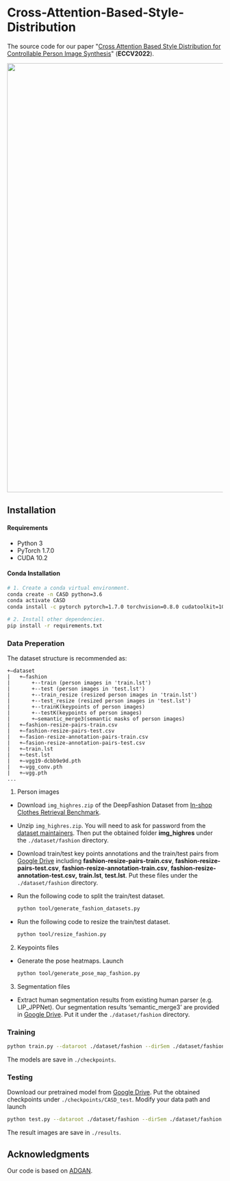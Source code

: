 
# Cross-Attention-Based-Style-Distribution

The source code for our paper "[Cross Attention Based Style Distribution for Controllable Person Image Synthesis](https://arxiv.org/abs/)" (**ECCV2022**).

<p align='center'>  
  <img src='https://github.com/xyzhouo/CASD/blob/main/head_img3_00.png' width='1000'/>
</p>


## Installation

#### Requirements

- Python 3
- PyTorch 1.7.0
- CUDA 10.2

#### Conda Installation

``` bash
# 1. Create a conda virtual environment.
conda create -n CASD python=3.6
conda activate CASD
conda install -c pytorch pytorch=1.7.0 torchvision=0.8.0 cudatoolkit=10.2

# 2. Install other dependencies.
pip install -r requirements.txt
```


### Data Preperation

The dataset structure is recommended as:
```
+—dataset
|   +—fashion
|       +--train (person images in 'train.lst')
|       +--test (person images in 'test.lst')
|       +--train_resize (resized person images in 'train.lst')
|       +--test_resize (resized person images in 'test.lst')
|       +--trainK(keypoints of person images)
|       +--testK(keypoints of person images)
|       +—semantic_merge3(semantic masks of person images)
|   +—fashion-resize-pairs-train.csv
|   +—fashion-resize-pairs-test.csv
|   +—fasion-resize-annotation-pairs-train.csv
|   +—fasion-resize-annotation-pairs-test.csv
|   +—train.lst
|   +—test.lst
|   +—vgg19-dcbb9e9d.pth
|   +—vgg_conv.pth
|   +—vgg.pth
...
```


1. Person images

- Download `img_highres.zip` of the DeepFashion Dataset from [In-shop Clothes Retrieval Benchmark](https://drive.google.com/drive/folders/0B7EVK8r0v71pYkd5TzBiclMzR00). 

- Unzip `img_highres.zip`. You will need to ask for password from the [dataset maintainers](http://mmlab.ie.cuhk.edu.hk/projects/DeepFashion/InShopRetrieval.html). Then put the obtained folder **img_highres** under the `./dataset/fashion` directory. 

- Download train/test key points annotations and the train/test pairs from [Google Drive](https://drive.google.com/drive/folders/1qGRZUJY7QipLRDNQ0lhCubDPsJxmX2jK?usp=sharing) including **fashion-resize-pairs-train.csv**, **fashion-resize-pairs-test.csv**, **fashion-resize-annotation-train.csv**, **fashion-resize-annotation-test.csv,** **train.lst**, **test.lst**. Put these files under the  `./dataset/fashion` directory.

- Run the following code to split the train/test dataset.

  ```bash
  python tool/generate_fashion_datasets.py
  ```
  
- Run the following code to resize the train/test dataset.

  ```bash
  python tool/resize_fashion.py
  ``` 
  
  
2. Keypoints files

- Generate the pose heatmaps. Launch
  ```bash
  python tool/generate_pose_map_fashion.py
  ```

3. Segmentation files
- Extract human segmentation results from existing human parser (e.g. LIP_JPPNet). Our segmentation results ‘semantic_merge3’ are provided in [Google Drive](https://drive.google.com/drive/folders/1qGRZUJY7QipLRDNQ0lhCubDPsJxmX2jK?usp=sharing). Put it under the ```./dataset/fashion``` directory.


### Training

```bash
python train.py --dataroot ./dataset/fashion --dirSem ./dataset/fashion --pairLst ./dataset/fashion/fashion-resize-pairs-train.csv --name CASD_test --batchSize 16 --gpu_ids 0,1 --which_model_netG CASD --checkpoints_dir ./checkpoints
```
The models are save in `./checkpoints`. 

### Testing
Download our pretrained model from [Google Drive](https://drive.google.com/drive/folders/1qGRZUJY7QipLRDNQ0lhCubDPsJxmX2jK?usp=sharing). Put the obtained checkpoints under `./checkpoints/CASD_test`. Modify your data path and launch
```bash
python test.py --dataroot ./dataset/fashion --dirSem ./dataset/fashion --pairLst ./dataset/fashion/fashion-resize-pairs-test.csv --checkpoints_dir ./checkpoints --results_dir ./results --name CASD_test --phase test  --batchSize 1  --gpu_ids 0,0 --which_model_netG CASD --which_epoch 1000
```
The result images are save in `./results`. 


## Acknowledgments
Our code is based on [ADGAN](https://github.com/menyifang/ADGAN).

